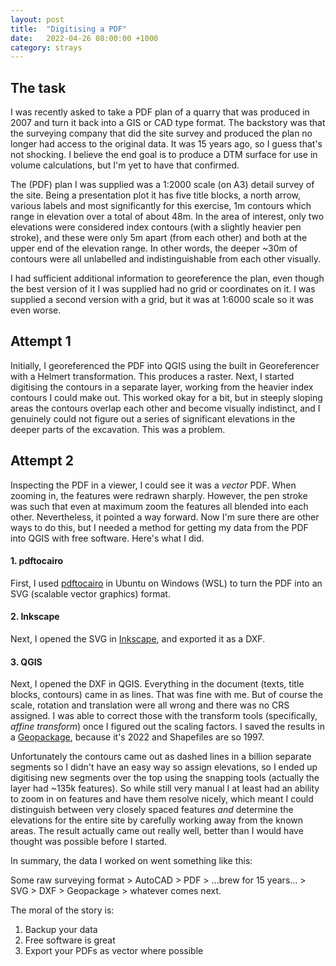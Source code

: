 ```yaml
---
layout: post
title:  "Digitising a PDF"
date:   2022-04-26 08:00:00 +1000
category: strays
---
```


## The task

I was recently asked to take a PDF plan of a quarry that was produced in 2007 and turn it back into a GIS or CAD type format. The backstory was that the surveying company that did the site survey and produced the plan no longer had access to the original data. It was 15 years ago, so I guess that's not shocking. I believe the end goal is to produce a DTM surface for use in volume calculations, but I'm yet to have that confirmed.

The (PDF) plan I was supplied was a 1:2000 scale (on A3) detail survey of the site. Being a presentation plot it has five title blocks, a north arrow, various labels and most significantly for this exercise, 1m contours which range in elevation over a total of about 48m. In the area of interest, only two elevations were considered index contours (with a slightly heavier pen stroke), and these were only 5m apart (from each other) and both at the upper end of the elevation range. In other words, the deeper ~30m of contours were all unlabelled and indistinguishable from each other visually.

I had sufficient additional information to georeference the plan, even though the best version of it I was supplied had no grid or coordinates on it. I was supplied a second version with a grid, but it was at 1:6000 scale so it was even worse.

## Attempt 1

Initially, I georeferenced the PDF into QGIS using the built in Georeferencer with a Helmert transformation. This produces a raster. Next, I started digitising the contours in a separate layer, working from the heavier index contours I could make out. This worked okay for a bit, but in steeply sloping areas the contours overlap each other and become visually indistinct, and I genuinely could not figure out a series of significant elevations in the deeper parts of the excavation. This was a problem.

## Attempt 2

Inspecting the PDF in a viewer, I could see it was a *vector* PDF. When zooming in, the features were redrawn sharply. However, the pen stroke was such that even at maximum zoom the features all blended into each other. Nevertheless, it pointed a way forward. Now I'm sure there are other ways to do this, but I needed a method for getting my data from the PDF into QGIS with free software. Here's what I did. 

#### 1. pdftocairo

First, I used [pdftocairo](http://manpages.ubuntu.com/manpages/trusty/man1/pdftocairo.1.html) in Ubuntu on Windows (WSL) to turn the PDF into an SVG (scalable vector graphics) format.

#### 2. Inkscape

Next, I opened the SVG in [Inkscape](https://inkscape.org/), and exported it as a DXF.

#### 3. QGIS

Next, I opened the DXF in QGIS. Everything in the document (texts, title blocks, contours) came in as lines. That was fine with me. But of course the scale, rotation and translation were all wrong and there was no CRS assigned. I was able to correct those with the transform tools (specifically, *affine transform*) once I figured out the scaling factors. I saved the results in a [Geopackage](https://www.geopackage.org/), because it's 2022 and Shapefiles are so 1997. 

Unfortunately the contours came out as dashed lines in a billion separate segments so I didn't have an easy way so assign elevations, so I ended up digitising new segments over the top using the snapping tools (actually the layer had ~135k features). So while still very manual I at least had an ability to zoom in on features and have them resolve nicely, which meant I could distinguish between very closely spaced features *and* determine the elevations for the entire site by carefully working away from the known areas. The result actually came out really well, better than I would have thought was possible before I started. 

In summary, the data I worked on went something like this:

Some raw surveying format > AutoCAD > PDF > ...brew for 15 years... > SVG > DXF > Geopackage > whatever comes next.

The moral of the story is:

1. Backup your data
2. Free software is great
3. Export your PDFs as vector where possible
